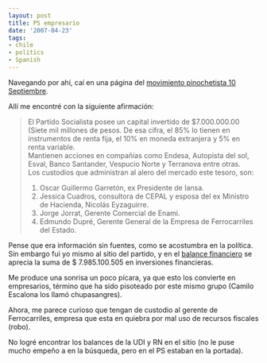 ```yaml
---
layout: post
title: PS empresario
date: '2007-04-23'
tags:
- chile
- politics
- Spanish
---
```


Navegando por ahí, caí en una página del [movimiento pinochetista 10 Septiembre][1].

Allí me encontré con la siguiente afirmación:

> El Partido Socialista posee un capital invertido de $7.000.000.00 (Siete mil millones de pesos. De esa cifra, el 85% lo tienen en instrumentos de renta fija, el 10% en moneda extranjera y 5% en renta variable.  
> Mantienen acciones en compañías como Endesa, Autopista del sol, Esval, Banco Santander, Vespucio Norte y Terranova entre otras.  
> Los custodios que administran al alero del mercado este tesoro, son:  
>   
> 1. Oscar Guillermo Garretón, ex Presidente de Iansa.  
> 2. Jessica Cuadros, consultora de CEPAL y esposa del ex Ministro de Hacienda, Nicolás Eyzaguirre.  
> 3. Jorge Jorrat, Gerente Comercial de Enami.  
> 4. Edmundo Dupré, Gerente General de la Empresa de Ferrocarriles del Estado.

Pense que era información sin fuentes, como se acostumbra en la política. Sin embargo fui yo mismo al sitio del partido, y en el [balance financiero][2] se aprecia la suma de $ 7.985.100.505 en inversiones financieras.

Me produce una sonrisa un poco pícara, ya que esto los convierte en empresarios, término que ha sido pisoteado por este mismo grupo (Camilo Escalona los llamó chupasangres).

Ahora, me parece curioso que tengan de custodio al gerente de Ferrocarriles, empresa que esta en quiebra por mal uso de recursos fiscales (robo).

No logré encontrar los balances de la UDI y RN en el sitio (no le puse mucho empeño a en la búsqueda, pero en el PS estaban en la portada).

[1]: http://movimiento10deseptiembre.cl  
 [2]: http://www.pschile.cl/docs/partido-transparente-balance-2005.pdf

